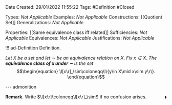<br />
<br />

Date Created: 29/01/2022 11:55:22
Tags: #Definition #Closed 

Types: _Not Applicable_
Examples: _Not Applicable_
Constructions: [[Quotient Set]]
Generalizations: _Not Applicable_

Properties: [[Same equivalence class iff related]]
Sufficiencies: _Not Applicable_
Equivalences: _Not Applicable_
Justifications: _Not Applicable_

!!! ad-Definition Definition.

_Let $X$ be a set and let $\sim$ be an equivalence relation on $X$. Fix $x\in X$. The **equivalence class of $x$ under $\sim$** is the set_
$$\begin{equation}
    \l[x\r]_\sim\coloneqq\l\{y\in X\mid x\sim y\r\}.
\end{equation}$$

--- admonition

**Remark.** Write $\l[x\r]\coloneqq\l[x\r]_\sim$ if no confusion arises.<span style="float:right;">$\blacklozenge$</span>
